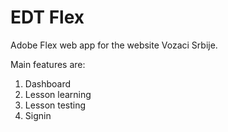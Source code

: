 # EDT Flex

Adobe Flex web app for the website Vozaci Srbije.

Main features are:
1. Dashboard
2. Lesson learning 
3. Lesson testing
4. Signin
